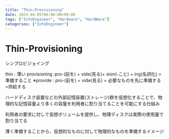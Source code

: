 ```yaml
---
title: "Thin-Provisioning"
date: 2023-04-05T00:00:00+09:00
tags: ["InfoEngineer", "Hardware", "HardWare"]
categories: ["InfoEngineer"]
---
```

# Thin-Provisioning

シンプロビジョイング

thin : 薄い
provisioning :pro-(前を) + vide(見る)+ sion(-こと) + ing(名詞化) = 準備すること
※provide : pro-(前を) + vide(見る) = 必要なものを先に準備する =供給する

ハードディスク装置などの外部記憶装置(ストレージ)群を仮想化することで、物理的な記憶容量より多くの容量を利用者に割り当てることを可能にする仕組み

利用者の要求に対して仮想ボリュームを提供し、物理ディスクは実際の使用量で割り当てる

薄く準備することから、仮想的なものに対して物理的なものを準備するイメージ